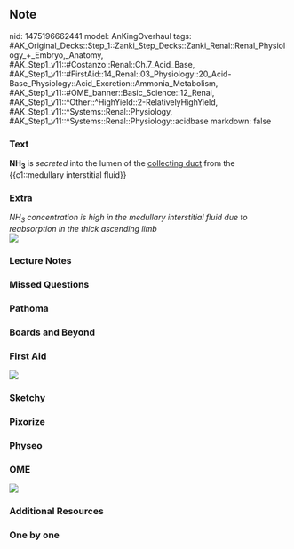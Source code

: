 ## Note
nid: 1475196662441
model: AnKingOverhaul
tags: #AK_Original_Decks::Step_1::Zanki_Step_Decks::Zanki_Renal::Renal_Physiology_+_Embryo,_Anatomy, #AK_Step1_v11::#Costanzo::Renal::Ch.7_Acid_Base, #AK_Step1_v11::#FirstAid::14_Renal::03_Physiology::20_Acid-Base_Physiology::Acid_Excretion::Ammonia_Metabolism, #AK_Step1_v11::#OME_banner::Basic_Science::12_Renal, #AK_Step1_v11::^Other::^HighYield::2-RelativelyHighYield, #AK_Step1_v11::^Systems::Renal::Physiology, #AK_Step1_v11::^Systems::Renal::Physiology::acidbase
markdown: false

### Text
<div>
  <b>NH<sub>3</sub></b> is <i>secreted</i> into the lumen of the
  <u>collecting duct</u> from the {{c1::medullary interstitial
  fluid}}
</div>

### Extra
<div>
  <i>NH<sub>3</sub> concentration is high in the medullary
  interstitial fluid due to reabsorption in the thick ascending
  limb</i>
</div>
<div><img src="paste-22402549416264.jpg"></div>

### Lecture Notes


### Missed Questions


### Pathoma


### Boards and Beyond


### First Aid
<img src="tmpYQ5eTV.png">

### Sketchy


### Pixorize


### Physeo


### OME
<div class="ome-widget">
  <a href="https://onlinemeded.org/spa/renal?ref=anki"><img src=
  "_OME_AnkiFlashcards_Topic_5.png"></a>
</div>

### Additional Resources


### One by one


